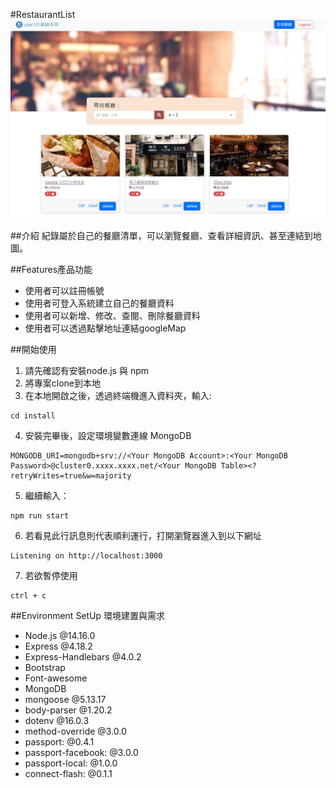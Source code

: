 #RestaurantList
![img.png](餐廳清單擴充CRUD截圖.png)

##介紹
紀錄屬於自己的餐廳清單，可以瀏覽餐廳、查看詳細資訊、甚至連結到地圖。

##Features產品功能
- 使用者可以註冊帳號
- 使用者可登入系統建立自己的餐廳資料
- 使用者可以新增、修改、查閱、刪除餐廳資料
- 使用者可以透過點擊地址連結googleMap

##開始使用
1. 請先確認有安裝node.js 與 npm
2. 將專案clone到本地
3. 在本地開啟之後，透過終端機進入資料夾，輸入:
```
cd install
```
4. 安裝完畢後，設定環境變數連線 MongoDB
```
MONGODB_URI=mongodb+srv://<Your MongoDB Account>:<Your MongoDB Password>@cluster0.xxxx.xxxx.net/<Your MongoDB Table><?retryWrites=true&w=majority
```
5. 繼續輸入：
```
npm run start
```
6. 若看見此行訊息則代表順利運行，打開瀏覽器進入到以下網址
```
Listening on http://localhost:3000
```
7. 若欲暫停使用
```
ctrl + c
```


##Environment SetUp 環境建置與需求
- Node.js @14.16.0
- Express @4.18.2
- Express-Handlebars @4.0.2
- Bootstrap
- Font-awesome
- MongoDB
- mongoose @5.13.17
- body-parser @1.20.2
- dotenv @16.0.3
- method-override @3.0.0
- passport: @0.4.1
- passport-facebook: @3.0.0
- passport-local: @1.0.0
- connect-flash: @0.1.1